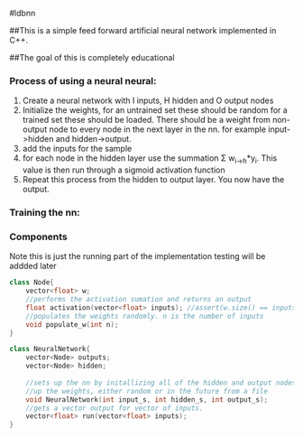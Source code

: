 #ldbnn

##This is a simple feed forward artificial neural network implemented in C++.

##The goal of this is completely educational


### Process of using a neural neural:
1. Create a neural network with I inputs, H hidden and O output nodes
2. Initialize the weights, for an untrained set these should be random for a 
trained set these should be loaded. There should be a weight from non-output 
node to every node in the next layer in the nn. for example input->hidden and
hidden->output.
3. add the inputs for the sample
4. for each node in the hidden layer use the summation &Sigma;
w<sub>i->h</sub>*y<sub>i</sub>. This value is then run through a sigmoid 
activation function
5. Repeat this process from the hidden to output layer. You now have the 
output.

### Training the nn:


### Components

Note this is just the running part of the implementation testing will be addded later

```c++
class Node{
	vector<float> w;
	//performs the activation sumation and returns an output
	float activation(vector<float> inputs); //assert(w.size() == inputs.size());
	//populates the weights randomly. n is the number of inputs
	void populate_w(int n); 
}

class NeuralNetwork{
	vector<Node> outputs;
	vector<Node> hidden;
	
	//sets up the nn by initallizing all of the hidden and output nodes, also sets
	//up the weights, either random or in the future from a file
	void NeuralNetwork(int input_s, int hidden_s, int output_s);
	//gets a vector output for vector of inputs.
	vector<float> run(vector<float> inputs); 
}


```
